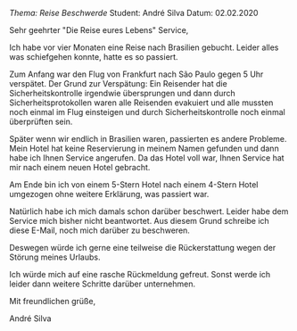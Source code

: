 *Thema: Reise Beschwerde*
Student: André Silva
Datum: 02.02.2020

Sehr geehrter "Die Reise eures Lebens" Service,

Ich habe vor vier Monaten eine Reise nach Brasilien gebucht. Leider alles was schiefgehen konnte, hatte es so passiert.

Zum Anfang war den Flug von Frankfurt nach São Paulo gegen 5 Uhr verspätet. Der Grund zur Verspätung: Ein Reisender hat die Sicherheitskontrolle irgendwie übersprungen und dann durch Sicherheitsprotokollen waren alle Reisenden evakuiert und alle mussten noch einmal im Flug einsteigen und durch Sicherheitskontrolle noch einmal überprüften sein.

Später wenn wir endlich in Brasilien waren, passierten es andere Probleme. Mein Hotel hat keine Reservierung in meinem Namen gefunden und dann habe ich Ihnen Service angerufen. Da das Hotel voll war, Ihnen Service hat mir nach einem neuen Hotel gebracht.

Am Ende bin ich von einem 5-Stern Hotel nach einem 4-Stern Hotel umgezogen ohne weitere Erklärung, was passiert war.

Natürlich habe ich mich damals schon darüber beschwert. Leider habe dem Service mich bisher nicht beantwortet. Aus diesem Grund schreibe ich diese E-Mail, noch mich darüber zu beschweren.

Deswegen würde ich gerne eine teilweise die Rückerstattung wegen der Störung meines Urlaubs.  

Ich würde mich auf eine rasche Rückmeldung gefreut. Sonst werde ich leider dann weitere Schritte darüber unternehmen.


Mit freundlichen grüße,

André Silva
